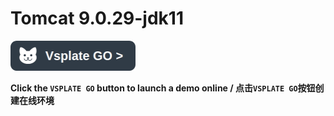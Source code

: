 # Tomcat 9.0.29-jdk11

<a href="https://www.vsplate.com/?docker-compose=https://github.com/vsplate/dcenvs/tomcat/9.0.29-jdk11"><img alt="VSPLATE GO" src="https://raw.githubusercontent.com/vsplate/images/master/vsgo_btn.png" width="200px"></a>

**Click the `VSPLATE GO` button to launch a demo online / 点击`VSPLATE GO`按钮创建在线环境**
